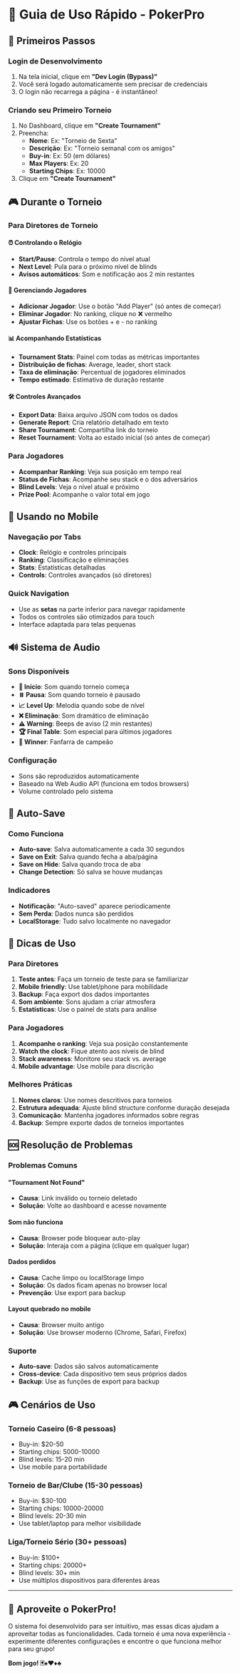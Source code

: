 # 📝 Guia de Uso Rápido - PokerPro

## 🚀 Primeiros Passos

### Login de Desenvolvimento

1. Na tela inicial, clique em **"Dev Login (Bypass)"**
2. Você será logado automaticamente sem precisar de credenciais
3. O login não recarrega a página - é instantâneo!

### Criando seu Primeiro Torneio

1. No Dashboard, clique em **"Create Tournament"**
2. Preencha:
    - **Nome**: Ex: "Torneio de Sexta"
    - **Descrição**: Ex: "Torneio semanal com os amigos"
    - **Buy-in**: Ex: 50 (em dólares)
    - **Max Players**: Ex: 20
    - **Starting Chips**: Ex: 10000
3. Clique em **"Create Tournament"**

## 🎮 Durante o Torneio

### Para Diretores de Torneio

#### ⏰ Controlando o Relógio

-   **Start/Pause**: Controla o tempo do nível atual
-   **Next Level**: Pula para o próximo nível de blinds
-   **Avisos automáticos**: Som e notificação aos 2 min restantes

#### 👥 Gerenciando Jogadores

-   **Adicionar Jogador**: Use o botão "Add Player" (só antes de começar)
-   **Eliminar Jogador**: No ranking, clique no ❌ vermelho
-   **Ajustar Fichas**: Use os botões + e - no ranking

#### 📊 Acompanhando Estatísticas

-   **Tournament Stats**: Painel com todas as métricas importantes
-   **Distribuição de fichas**: Average, leader, short stack
-   **Taxa de eliminação**: Percentual de jogadores eliminados
-   **Tempo estimado**: Estimativa de duração restante

#### 🛠️ Controles Avançados

-   **Export Data**: Baixa arquivo JSON com todos os dados
-   **Generate Report**: Cria relatório detalhado em texto
-   **Share Tournament**: Compartilha link do torneio
-   **Reset Tournament**: Volta ao estado inicial (só antes de começar)

### Para Jogadores

-   **Acompanhar Ranking**: Veja sua posição em tempo real
-   **Status de Fichas**: Acompanhe seu stack e o dos adversários
-   **Blind Levels**: Veja o nível atual e próximo
-   **Prize Pool**: Acompanhe o valor total em jogo

## 📱 Usando no Mobile

### Navegação por Tabs

-   **Clock**: Relógio e controles principais
-   **Ranking**: Classificação e eliminações
-   **Stats**: Estatísticas detalhadas
-   **Controls**: Controles avançados (só diretores)

### Quick Navigation

-   Use as **setas** na parte inferior para navegar rapidamente
-   Todos os controles são otimizados para touch
-   Interface adaptada para telas pequenas

## 🔊 Sistema de Audio

### Sons Disponíveis

-   **🔔 Início**: Som quando torneio começa
-   **⏸️ Pausa**: Som quando torneio é pausado
-   **📈 Level Up**: Melodia quando sobe de nível
-   **❌ Eliminação**: Som dramático de eliminação
-   **⚠️ Warning**: Beeps de aviso (2 min restantes)
-   **🏆 Final Table**: Som especial para últimos jogadores
-   **👑 Winner**: Fanfarra de campeão

### Configuração

-   Sons são reproduzidos automaticamente
-   Baseado na Web Audio API (funciona em todos browsers)
-   Volume controlado pelo sistema

## 💾 Auto-Save

### Como Funciona

-   **Auto-save**: Salva automaticamente a cada 30 segundos
-   **Save on Exit**: Salva quando fecha a aba/página
-   **Save on Hide**: Salva quando troca de aba
-   **Change Detection**: Só salva se houve mudanças

### Indicadores

-   **Notificação**: "Auto-saved" aparece periodicamente
-   **Sem Perda**: Dados nunca são perdidos
-   **LocalStorage**: Tudo salvo localmente no navegador

## 🎯 Dicas de Uso

### Para Diretores

1. **Teste antes**: Faça um torneio de teste para se familiarizar
2. **Mobile friendly**: Use tablet/phone para mobilidade
3. **Backup**: Faça export dos dados importantes
4. **Som ambiente**: Sons ajudam a criar atmosfera
5. **Estatísticas**: Use o painel de stats para análise

### Para Jogadores

1. **Acompanhe o ranking**: Veja sua posição constantemente
2. **Watch the clock**: Fique atento aos níveis de blind
3. **Stack awareness**: Monitore seu stack vs. average
4. **Mobile advantage**: Use mobile para discrição

### Melhores Práticas

1. **Nomes claros**: Use nomes descritivos para torneios
2. **Estrutura adequada**: Ajuste blind structure conforme duração desejada
3. **Comunicação**: Mantenha jogadores informados sobre regras
4. **Backup**: Sempre exporte dados de torneios importantes

## 🆘 Resolução de Problemas

### Problemas Comuns

#### "Tournament Not Found"

-   **Causa**: Link inválido ou torneio deletado
-   **Solução**: Volte ao dashboard e acesse novamente

#### Som não funciona

-   **Causa**: Browser pode bloquear auto-play
-   **Solução**: Interaja com a página (clique em qualquer lugar)

#### Dados perdidos

-   **Causa**: Cache limpo ou localStorage limpo
-   **Solução**: Os dados ficam apenas no browser local
-   **Prevenção**: Use export para backup

#### Layout quebrado no mobile

-   **Causa**: Browser muito antigo
-   **Solução**: Use browser moderno (Chrome, Safari, Firefox)

### Suporte

-   **Auto-save**: Dados são salvos automaticamente
-   **Cross-device**: Cada dispositivo tem seus próprios dados
-   **Backup**: Use as funções de export para backup

## 🎮 Cenários de Uso

### Torneio Caseiro (6-8 pessoas)

-   Buy-in: $20-50
-   Starting chips: 5000-10000
-   Blind levels: 15-20 min
-   Use mobile para portabilidade

### Torneio de Bar/Clube (15-30 pessoas)

-   Buy-in: $30-100
-   Starting chips: 10000-20000
-   Blind levels: 20-30 min
-   Use tablet/laptop para melhor visibilidade

### Liga/Torneio Sério (30+ pessoas)

-   Buy-in: $100+
-   Starting chips: 20000+
-   Blind levels: 30+ min
-   Use múltiplos dispositivos para diferentes áreas

---

## 🎉 Aproveite o PokerPro!

O sistema foi desenvolvido para ser intuitivo, mas essas dicas ajudam a aproveitar todas as funcionalidades. Cada torneio é uma nova experiência - experimente diferentes configurações e encontre o que funciona melhor para seu grupo!

**Bom jogo! 🃏♠️♥️♦️♣️**

